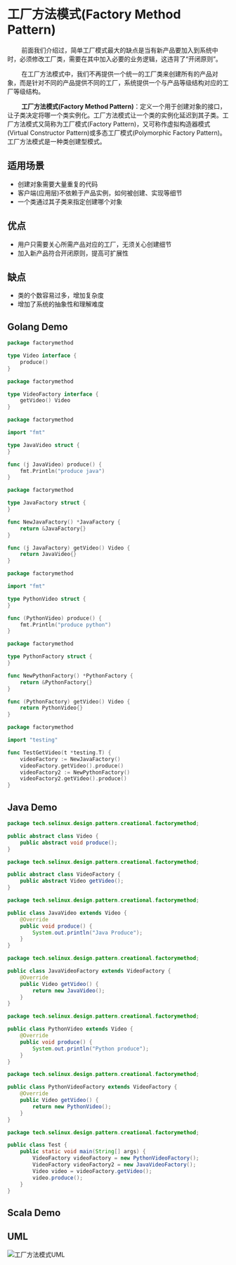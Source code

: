 # 工厂方法模式(Factory Method Pattern)

&emsp;&emsp;  前面我们介绍过，简单工厂模式最大的缺点是当有新产品要加入到系统中时，必须修改工厂类，需要在其中加入必要的业务逻辑，这违背了“开闭原则”。

&emsp;&emsp;  在工厂方法模式中，我们不再提供一个统一的工厂类来创建所有的产品对象，而是针对不同的产品提供不同的工厂，系统提供一个与产品等级结构对应的工厂等级结构。

&emsp;&emsp;  **工厂方法模式(Factory Method Pattern)**：定义一个用于创建对象的接口，让子类决定将哪一个类实例化。工厂方法模式让一个类的实例化延迟到其子类。工厂方法模式又简称为工厂模式(Factory Pattern)，又可称作虚拟构造器模式(Virtual Constructor Pattern)或多态工厂模式(Polymorphic Factory Pattern)。工厂方法模式是一种类创建型模式。

## 适用场景

- 创建对象需要大量重复的代码
- 客户端(应用层)不依赖于产品实例，如何被创建、实现等细节
- 一个类通过其子类来指定创建哪个对象

## 优点

- 用户只需要关心所需产品对应的工厂，无须关心创建细节
- 加入新产品符合开闭原则，提高可扩展性

## 缺点

- 类的个数容易过多，增加复杂度
- 增加了系统的抽象性和理解难度

## Golang Demo

```go
package factorymethod

type Video interface {
    produce()
}
```

```go
package factorymethod

type VideoFactory interface {
    getVideo() Video
}
```

```go
package factorymethod

import "fmt"

type JavaVideo struct {
}

func (j JavaVideo) produce() {
    fmt.Println("produce java")
}
```

```go
package factorymethod

type JavaFactory struct {
}

func NewJavaFactory() *JavaFactory {
    return &JavaFactory{}
}

func (j JavaFactory) getVideo() Video {
    return JavaVideo{}
}
```

```go
package factorymethod

import "fmt"

type PythonVideo struct {
}

func (PythonVideo) produce() {
    fmt.Println("produce python")
}
```

```go
package factorymethod

type PythonFactory struct {
}

func NewPythonFactory() *PythonFactory {
    return &PythonFactory{}
}

func (PythonFactory) getVideo() Video {
    return PythonVideo{}
}
```

```go
package factorymethod

import "testing"

func TestGetVideo(t *testing.T) {
    videoFactory := NewJavaFactory()
    videoFactory.getVideo().produce()
    videoFactory2 := NewPythonFactory()
    videoFactory2.getVideo().produce()
}

```

## Java Demo

```java
package tech.selinux.design.pattern.creational.factorymethod;

public abstract class Video {
    public abstract void produce();
}
```

```java
package tech.selinux.design.pattern.creational.factorymethod;

public abstract class VideoFactory {
    public abstract Video getVideo();
}
```

```java
package tech.selinux.design.pattern.creational.factorymethod;

public class JavaVideo extends Video {
    @Override
    public void produce() {
        System.out.println("Java Produce");
    }
}
```

```java
package tech.selinux.design.pattern.creational.factorymethod;

public class JavaVideoFactory extends VideoFactory {
    @Override
    public Video getVideo() {
        return new JavaVideo();
    }
}
```

```java
package tech.selinux.design.pattern.creational.factorymethod;

public class PythonVideo extends Video {
    @Override
    public void produce() {
        System.out.println("Python produce");
    }
}

```

```java
package tech.selinux.design.pattern.creational.factorymethod;

public class PythonVideoFactory extends VideoFactory {
    @Override
    public Video getVideo() {
        return new PythonVideo();
    }
}
```

```java
package tech.selinux.design.pattern.creational.factorymethod;

public class Test {
    public static void main(String[] args) {
        VideoFactory videoFactory = new PythonVideoFactory();
        VideoFactory videoFactory2 = new JavaVideoFactory();
        Video video = videoFactory.getVideo();
        video.produce();
    }
}
```

## Scala Demo

## UML

![工厂方法模式UML](images/factory-method-pattern.png)